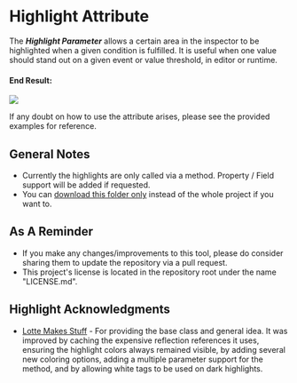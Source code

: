 # Highlight Attribute
The ***Highlight Parameter*** allows a certain area in the inspector to be highlighted when a given condition is fulfilled. It is useful when one value should stand out on a given event or value threshold, in editor or runtime.

#### End Result:

![](https://github.com/heisarzola/Unity-Development-Tools/blob/master/Attributes/Highlight/Highlight.gif)

If any doubt on how to use the attribute arises, please see the provided examples for reference.

## General Notes
* Currently the highlights are only called via a method. Property / Field support will be added if requested.
* You can [download this folder only](https://minhaskamal.github.io/DownGit/#/home?url=https://github.com/heisarzola/Unity-Development-Tools/tree/master/Attributes/Highlight) instead of the whole project if you want to.

## As A Reminder 
* If you make any changes/improvements to this tool, please do consider sharing them to update the repository via a pull request.
* This project's license is located in the repository root under the name "LICENSE.md".

## Highlight Acknowledgments

* [Lotte Makes Stuff](https://gist.github.com/LotteMakesStuff/2d3c6dc7a913ed118601db95735574de) - For providing the base class and general idea. It was improved by caching the expensive reflection references it uses, ensuring the highlight colors always remained visible, by adding several new coloring options, adding a multiple parameter support for the method, and by allowing white tags to be used on dark highlights.